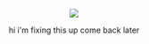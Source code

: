 <div align="center">
  
![](https://komarev.com/ghpvc/?username=astrobarrage&color=dcad48&label=☀︎)           

<div align="center">

hi i'm fixing this up come back later
